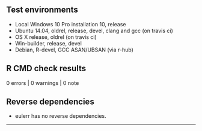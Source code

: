 ## Test environments
* Local Windows 10 Pro installation 10, release
* Ubuntu 14.04, oldrel, release, devel, clang and gcc (on travis ci)
* OS X release, oldrel (on travis ci)
* Win-builder, release, devel
* Debian, R-devel, GCC ASAN/UBSAN (via r-hub)

## R CMD check results

0 errors | 0 warnings | 0 note

## Reverse dependencies

* eulerr has no reverse dependencies.

---
